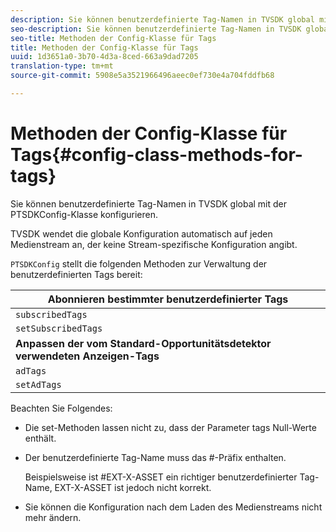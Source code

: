 ```yaml
---
description: Sie können benutzerdefinierte Tag-Namen in TVSDK global mit der PTSDKConfig-Klasse konfigurieren.
seo-description: Sie können benutzerdefinierte Tag-Namen in TVSDK global mit der PTSDKConfig-Klasse konfigurieren.
seo-title: Methoden der Config-Klasse für Tags
title: Methoden der Config-Klasse für Tags
uuid: 1d3651a0-3b70-4d3a-8ced-663a9dad7205
translation-type: tm+mt
source-git-commit: 5908e5a3521966496aeec0ef730e4a704fddfb68

---
```



# Methoden der Config-Klasse für Tags{#config-class-methods-for-tags}

Sie können benutzerdefinierte Tag-Namen in TVSDK global mit der PTSDKConfig-Klasse konfigurieren.

TVSDK wendet die globale Konfiguration automatisch auf jeden Medienstream an, der keine Stream-spezifische Konfiguration angibt.

`PTSDKConfig` stellt die folgenden Methoden zur Verwaltung der benutzerdefinierten Tags bereit:

| **Abonnieren bestimmter benutzerdefinierter Tags** |
|---|
| `subscribedTags` | Ruft die aktuelle Liste der abonnierten Tags ab. |
| `setSubscribedTags` | Legt die Liste der abonnierten Tags fest, die der Anwendung angezeigt werden. |
| **Anpassen der vom Standard-Opportunitätsdetektor verwendeten Anzeigen-Tags** |
| `adTags` | Ruft die aktuelle Liste der Anzeigen-Tags ab. |
| `setAdTags` | Legt die Liste der Anzeigen-Tags fest, die vom standardmäßigen Opportunitätsgenerator verwendet werden. |

Beachten Sie Folgendes:

* Die set-Methoden lassen nicht zu, dass der Parameter tags Null-Werte enthält.
* Der benutzerdefinierte Tag-Name muss das #-Präfix enthalten.

   Beispielsweise ist #EXT-X-ASSET ein richtiger benutzerdefinierter Tag-Name, EXT-X-ASSET ist jedoch nicht korrekt.
* Sie können die Konfiguration nach dem Laden des Medienstreams nicht mehr ändern.

